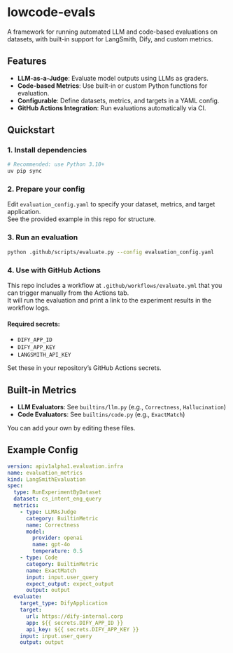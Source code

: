 # lowcode-evals

A framework for running automated LLM and code-based evaluations on datasets, with built-in support for LangSmith, Dify, and custom metrics.

## Features

- **LLM-as-a-Judge**: Evaluate model outputs using LLMs as graders.
- **Code-based Metrics**: Use built-in or custom Python functions for evaluation.
- **Configurable**: Define datasets, metrics, and targets in a YAML config.
- **GitHub Actions Integration**: Run evaluations automatically via CI.

## Quickstart

### 1. Install dependencies

```bash
# Recommended: use Python 3.10+
uv pip sync
```

### 2. Prepare your config

Edit `evaluation_config.yaml` to specify your dataset, metrics, and target application.  
See the provided example in this repo for structure.

### 3. Run an evaluation

```bash
python .github/scripts/evaluate.py --config evaluation_config.yaml
```

### 4. Use with GitHub Actions

This repo includes a workflow at `.github/workflows/evaluate.yml` that you can trigger manually from the Actions tab.  
It will run the evaluation and print a link to the experiment results in the workflow logs.

#### Required secrets:
- `DIFY_APP_ID`
- `DIFY_APP_KEY`
- `LANGSMITH_API_KEY`

Set these in your repository’s GitHub Actions secrets.

## Built-in Metrics

- **LLM Evaluators**: See `builtins/llm.py` (e.g., `Correctness`, `Hallucination`)
- **Code Evaluators**: See `builtins/code.py` (e.g., `ExactMatch`)

You can add your own by editing these files.

## Example Config

```yaml
version: apiv1alpha1.evaluation.infra
name: evaluation_metrics
kind: LangSmithEvaluation
spec:
  type: RunExperimentByDataset
  dataset: cs_intent_eng_query
  metrics:
    - type: LLMAsJudge
      category: BuiltinMetric
      name: Correctness
      model:
        provider: openai
        name: gpt-4o
        temperature: 0.5
    - type: Code
      category: BuiltinMetric
      name: ExactMatch
      input: input.user_query
      expect_output: expect_output
      output: output
  evaluate:
    target_type: DifyApplication
    target:
      url: https://dify-internal.corp
      app: ${{ secrets.DIFY_APP_ID }}
      api_key: ${{ secrets.DIFY_APP_KEY }}
    input: input.user_query
    output: output
```
